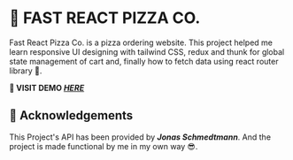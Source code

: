 # 🍕 FAST REACT PIZZA CO.

Fast React Pizza Co. is a pizza ordering website. This project helped me learn responsive UI designing with tailwind CSS, redux and thunk for global state management of cart and, finally how to fetch data using react router library 🎉.

**🚀 VISIT DEMO _[HERE](https://fast-react-pizza-sooty.vercel.app/)_**

## 🪪 Acknowledgements

This Project's API has been provided by _**Jonas Schmedtmann**_. And the project is made functional by me in my own way 😎.

